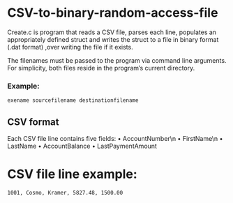 # CSV-to-binary-random-access-file


Create.c is program that reads a CSV file, parses each line, populates an appropriately defined struct and
writes the struct to a file in binary format (.dat format) ,over writing the file if it exists.

The filenames must be passed to the program via command line arguments.
For simplicity, both files reside in the program’s current directory.

### Example:
```
exename sourcefilename destinationfilename
```

## CSV format

Each CSV file line contains five fields:
• AccountNumber\n
• FirstName\n
• LastName
• AccountBalance
• LastPaymentAmount

# CSV file line example:

```
1001, Cosmo, Kramer, 5827.48, 1500.00
```


